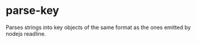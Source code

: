 parse-key
=========

Parses strings into key objects of the same format as the ones emitted by nodejs readline. 
